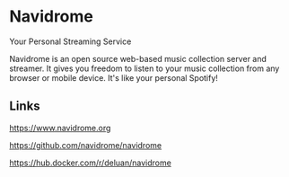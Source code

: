 # Navidrome

Your Personal Streaming Service

Navidrome is an open source web-based music collection server and streamer. It gives you freedom to listen to your music collection from any browser or mobile device. It's like your personal Spotify!

## Links

<https://www.navidrome.org>

<https://github.com/navidrome/navidrome>

<https://hub.docker.com/r/deluan/navidrome>
